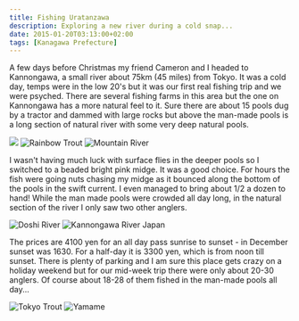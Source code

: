```yaml
---
title: Fishing Uratanzawa
description: Exploring a new river during a cold snap...
date: 2015-01-20T03:13:00+02:00
tags: [Kanagawa Prefecture]
---
```

<div class="text-lg m-2">
<p class="mb-2">A few days before Christmas my friend Cameron and I headed to Kannongawa, a small river about 75km (45 miles) from Tokyo. It was a cold day, temps were in the low 20's but it was our first real fishing trip and we were psyched. There are several fishing farms in this area but the one on Kannongawa has a more natural feel to it. Sure there are about 15 pools dug by a tractor and dammed with large rocks but above the man-made pools is a long section of natural river with some very deep natural pools.</p>

<img class="w-8/12 rounded-lg shadow-lg mx-auto mb-2" src="https://fallfish-tenkara-images.s3-us-west-1.amazonaws.com/FfT+-+Uratanzawa/Gin-Clear-Water_Tenkara_Mountain-Stream_Uratanzawa.jpg" />

<img class="w-8/12 rounded-lg shadow-lg mx-auto mb-2" src="https://fallfish-tenkara-images.s3-us-west-1.amazonaws.com/FfT+-+Uratanzawa/Rainbow-Trout_Fishing_Japan_Tenkara.jpg" alt="Rainbow Trout" />

<img class="w-8/12 rounded-lg shadow-lg mx-auto" src="https://fallfish-tenkara-images.s3-us-west-1.amazonaws.com/FfT+-+Uratanzawa/Uratanzawa_Fishing_Mountain-River_Tenkara.JPG" alt="Mountain River" />

<p class="mt-2 mb-2">I wasn't having much luck with surface flies in the deeper pools so I switched to a beaded bright pink midge. It was a good choice. For hours the fish were going nuts chasing my midge as it bounced along the bottom of the pools in the swift current. I even managed to bring about 1/2 a dozen to hand! While the man made pools were crowded all day long, in the natural section of the river I only saw two other anglers.</p>

<img class="w-8/12 rounded-lg shadow-lg mx-auto mb-2" src="https://fallfish-tenkara-images.s3-us-west-1.amazonaws.com/FfT+-+Uratanzawa/Uratanzawa_Kannogawa_Doshi-River_Tributary_Tokyo-Japan.JPG" alt="Doshi River" />

<img class="w-8/12 rounded-lg shadow-lg mx-auto" src="https://fallfish-tenkara-images.s3-us-west-1.amazonaws.com/FfT+-+Uratanzawa/Uratanzawa_Kannogawa_Tenkara.jpg" alt="Kannongawa River Japan" />

<p class="mt-2">The prices are 4100 yen for an all day pass sunrise to sunset - in December sunset was 1630. For a half-day it is 3300 yen, which is from noon till sunset. There is plenty of parking and I am sure this place gets crazy on a holiday weekend but for our mid-week trip there were only about 20-30 anglers. Of course about 18-28 of them fished in the man-made pools all day...</p>

<img class="w-8/12 rounded-lg shadow-lg mx-auto mb-2" src="https://fallfish-tenkara-images.s3-us-west-1.amazonaws.com/FfT+-+Uratanzawa/Uratanzawa_Tokyo-Japan_Tenkara_Trout.jpg" alt="Tokyo Trout" />

<img class="w-8/12 rounded-lg shadow-lg mx-auto" src="https://fallfish-tenkara-images.s3-us-west-1.amazonaws.com/FfT+-+Uratanzawa/Yamame_Trout_Uratanzawa_Kannogawa_Doshi-Tributary.jpg" alt="Yamame" />
</div>